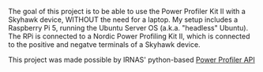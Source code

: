 The goal of this project is to be able to use the Power Profiler Kit II with a Skyhawk device, WITHOUT the need for a laptop.
My setup includes a Raspberry Pi 5, running the Ubuntu Server OS (a.k.a. "headless" Ubuntu). The RPi is connected to a Nordic 
Power Profiling Kit II, which is connected to the positive and negatve terminals of a Skyhawk device.

This project was made possible by IRNAS' python-based [Power Profiler API](https://github.com/IRNAS/ppk2-api-python)
